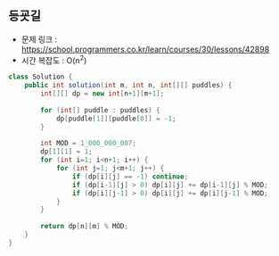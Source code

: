 ## 등굣길
* 문제 링크 : https://school.programmers.co.kr/learn/courses/30/lessons/42898
* 시간 복잡도 : O(n<sup>2</sup>)
```java
class Solution {
    public int solution(int m, int n, int[][] puddles) {
        int[][] dp = new int[n+1][m+1];
        
        for (int[] puddle : puddles) {
            dp[puddle[1]][puddle[0]] = -1;
        }
        
        int MOD = 1_000_000_007;
        dp[1][1] = 1;
        for (int i=1; i<n+1; i++) {
            for (int j=1; j<m+1; j++) {
                if (dp[i][j] == -1) continue;
                if (dp[i-1][j] > 0) dp[i][j] += dp[i-1][j] % MOD;
                if (dp[i][j-1] > 0) dp[i][j] += dp[i][j-1] % MOD;
            }
        }
        
        return dp[n][m] % MOD;
    }
}
```
